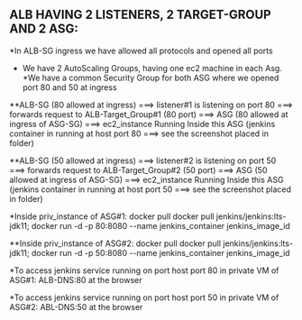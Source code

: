ALB HAVING 2 LISTENERS, 2 TARGET-GROUP AND 2 ASG:
---------------------------------------------------------------------------------
 
*In ALB-SG ingress we have allowed all protocols and opened all ports
* We have 2 AutoScaling Groups, having one ec2 machine in each Asg.
*We have a common Security Group for both ASG where we opened port 80 and 50 at ingress 

**ALB-SG (80 allowed at ingress) ===> listener#1 is listening on port 80 ===> forwards request to ALB-Target_Group#1 (80 port)  ===> ASG (80 allowed at ingress of ASG-SG) ===> ec2_instance Running Inside this ASG (jenkins container in running at host port 80 ===> see the screenshot placed in folder)
 
**ALB-SG (50 allowed at ingress) ===> listener#2 is listening on port 50 ===> forwards request to ALB-Target_Group#2 (50 port)  ===> ASG (50 allowed at ingress of ASG-SG) ===> ec2_instance Running Inside this ASG (jenkins container in running at host port 50 ===> see the screenshot placed in folder)

*Inside priv_instance of ASG#1: docker pull docker pull jenkins/jenkins:lts-jdk11;  docker run -d -p 80:8080 --name jenkins_container jenkins_image_id

**Inside priv_instance of ASG#2: docker pull docker pull jenkins/jenkins:lts-jdk11;  docker run -d -p 50:8080 --name jenkins_container jenkins_image_id

*To access jenkins service running on port host port 80 in private VM of ASG#1: ALB-DNS:80 at the browser

*To access jenkins service running on port host port 50 in private VM of ASG#2: ABL-DNS:50 at the browser



